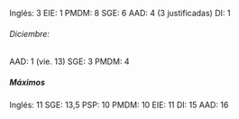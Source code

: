 Inglés: 3
EIE: 1
PMDM: 8
SGE: 6
AAD: 4 (3 justificadas)
DI: 1

###### Diciembre: 
AAD: 1 (vie. 13)
SGE: 3
PMDM: 4

##### Máximos
Inglés: 11
SGE: 13,5
PSP: 10
PMDM: 10
EIE: 11
DI: 15
AAD: 16
